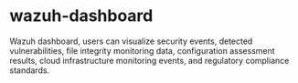 # wazuh-dashboard
Wazuh dashboard, users can visualize security events, detected vulnerabilities, file integrity monitoring data, configuration assessment results, cloud infrastructure monitoring events, and regulatory compliance standards.
